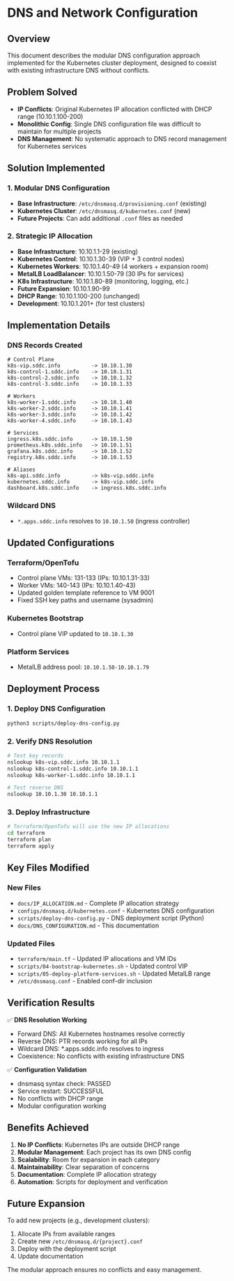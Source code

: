 # DNS and Network Configuration

## Overview
This document describes the modular DNS configuration approach implemented for the Kubernetes cluster deployment, designed to coexist with existing infrastructure DNS without conflicts.

## Problem Solved
- **IP Conflicts**: Original Kubernetes IP allocation conflicted with DHCP range (10.10.1.100-200)
- **Monolithic Config**: Single DNS configuration file was difficult to maintain for multiple projects
- **DNS Management**: No systematic approach to DNS record management for Kubernetes services

## Solution Implemented

### 1. Modular DNS Configuration
- **Base Infrastructure**: `/etc/dnsmasq.d/provisioning.conf` (existing)
- **Kubernetes Cluster**: `/etc/dnsmasq.d/kubernetes.conf` (new)
- **Future Projects**: Can add additional `.conf` files as needed

### 2. Strategic IP Allocation
- **Base Infrastructure**: 10.10.1.1-29 (existing)
- **Kubernetes Control**: 10.10.1.30-39 (VIP + 3 control nodes)
- **Kubernetes Workers**: 10.10.1.40-49 (4 workers + expansion room)
- **MetalLB LoadBalancer**: 10.10.1.50-79 (30 IPs for services)
- **K8s Infrastructure**: 10.10.1.80-89 (monitoring, logging, etc.)
- **Future Expansion**: 10.10.1.90-99
- **DHCP Range**: 10.10.1.100-200 (unchanged)
- **Development**: 10.10.1.201+ (for test clusters)

## Implementation Details

### DNS Records Created
```
# Control Plane
k8s-vip.sddc.info          -> 10.10.1.30
k8s-control-1.sddc.info    -> 10.10.1.31
k8s-control-2.sddc.info    -> 10.10.1.32
k8s-control-3.sddc.info    -> 10.10.1.33

# Workers
k8s-worker-1.sddc.info     -> 10.10.1.40
k8s-worker-2.sddc.info     -> 10.10.1.41
k8s-worker-3.sddc.info     -> 10.10.1.42
k8s-worker-4.sddc.info     -> 10.10.1.43

# Services
ingress.k8s.sddc.info      -> 10.10.1.50
prometheus.k8s.sddc.info   -> 10.10.1.51
grafana.k8s.sddc.info      -> 10.10.1.52
registry.k8s.sddc.info     -> 10.10.1.53

# Aliases
k8s-api.sddc.info          -> k8s-vip.sddc.info
kubernetes.sddc.info       -> k8s-vip.sddc.info
dashboard.k8s.sddc.info    -> ingress.k8s.sddc.info
```

### Wildcard DNS
- `*.apps.sddc.info` resolves to `10.10.1.50` (ingress controller)

## Updated Configurations

### Terraform/OpenTofu
- Control plane VMs: 131-133 (IPs: 10.10.1.31-33)
- Worker VMs: 140-143 (IPs: 10.10.1.40-43)
- Updated golden template reference to VM 9001
- Fixed SSH key paths and username (sysadmin)

### Kubernetes Bootstrap
- Control plane VIP updated to `10.10.1.30`

### Platform Services
- MetalLB address pool: `10.10.1.50-10.10.1.79`

## Deployment Process

### 1. Deploy DNS Configuration
```bash
python3 scripts/deploy-dns-config.py
```

### 2. Verify DNS Resolution
```bash
# Test key records
nslookup k8s-vip.sddc.info 10.10.1.1
nslookup k8s-control-1.sddc.info 10.10.1.1
nslookup k8s-worker-1.sddc.info 10.10.1.1

# Test reverse DNS
nslookup 10.10.1.30 10.10.1.1
```

### 3. Deploy Infrastructure
```bash
# Terraform/OpenTofu will use the new IP allocations
cd terraform
terraform plan
terraform apply
```

## Key Files Modified

### New Files
- `docs/IP_ALLOCATION.md` - Complete IP allocation strategy
- `configs/dnsmasq.d/kubernetes.conf` - Kubernetes DNS configuration
- `scripts/deploy-dns-config.py` - DNS deployment script (Python)
- `docs/DNS_CONFIGURATION.md` - This documentation

### Updated Files
- `terraform/main.tf` - Updated IP allocations and VM IDs
- `scripts/04-bootstrap-kubernetes.sh` - Updated control VIP
- `scripts/05-deploy-platform-services.sh` - Updated MetalLB range
- `/etc/dnsmasq.conf` - Enabled conf-dir inclusion

## Verification Results

✅ **DNS Resolution Working**
- Forward DNS: All Kubernetes hostnames resolve correctly
- Reverse DNS: PTR records working for all IPs
- Wildcard DNS: *.apps.sddc.info resolves to ingress
- Coexistence: No conflicts with existing infrastructure DNS

✅ **Configuration Validation**
- dnsmasq syntax check: PASSED
- Service restart: SUCCESSFUL  
- No conflicts with DHCP range
- Modular configuration working

## Benefits Achieved

1. **No IP Conflicts**: Kubernetes IPs are outside DHCP range
2. **Modular Management**: Each project has its own DNS config
3. **Scalability**: Room for expansion in each category
4. **Maintainability**: Clear separation of concerns
5. **Documentation**: Complete IP allocation strategy
6. **Automation**: Scripts for deployment and verification

## Future Expansion

To add new projects (e.g., development clusters):

1. Allocate IPs from available ranges
2. Create new `/etc/dnsmasq.d/{project}.conf`
3. Deploy with the deployment script
4. Update documentation

The modular approach ensures no conflicts and easy management.